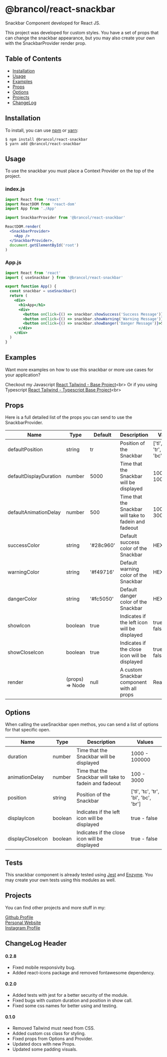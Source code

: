 # @brancol/react-snackbar

Snackbar Component developed for React JS.

This project was developed for custom styles. You have a set of props that can change the snackbar appearance, but you may also create your own with the SnackbarProvider render prop.

## Table of Contents

- [Installation](#installation)
- [Usage](#usage)
- [Examples](#examples)
- [Props](#props)
- [Options](#options)
- [Projects](#projects)
- [ChangeLog](#changelog)

## Installation

To install, you can use [npm](https://npmjs.org/) or [yarn](https://yarnpkg.com):

    $ npm install @brancol/react-snackbar
    $ yarn add @brancol/react-snackbar

## Usage

To use the snackbar you must place a Context Provider on the top of the project.

### index.js

```jsx
import React from 'react'
import ReactDOM from 'react-dom'
import App from './App'

import SnackbarProvider from '@brancol/react-snackbar'

ReactDOM.render(
  <SnackbarProvider>
    <App />
  </SnackbarProvider>,
  document.getElementById('root')
)
```

### App.js

```jsx
import React from 'react'
import { useSnackbar } from '@brancol/react-snackbar'

export function App() {
  const snackbar = useSnackbar()
  return (
    <div>
      <h1>App</h1>
      <div>
        <button onClick={() => snackbar.showSuccess('Success Message')}>Show Success</button>
        <button onClick={() => snackbar.showWarning('Warning Message')}>Show Warning</button>
        <button onClick={() => snackbar.showDanger('Danger Message')}>Show Danger</button>
      </div>
    </div>
  )
}
```

## Examples

Want more examples on how to use this snackbar or more use cases for your application?

Checkout my Javascript [React Tailwind - Base Project]("https://github.com/DaviBrancol/React-Tailwind")<br>
Or if you using Typescript [React Tailwind - Typescript Base Project]("https://github.com/DaviBrancol/React-Tailwind-Typescript")<br>

## Props

Here is a full detailed list of the props you can send to use the SnackbarProvider.

| Name                   | Type            | Default   | Description                                            | Values                               |
| ---------------------- | --------------- | --------- | ------------------------------------------------------ | ------------------------------------ |
| defaultPosition        | string          | tr        | Position of the Snackbar                               | ['tl', 'tc', 'tr', 'bl', 'bc', 'br'] |
| defaultDisplayDuration | number          | 5000      | Time that the Snackbar will be displayed               | 1000 - 100000                        |
| defaultAnimationDelay  | number          | 500       | Time that the Snackbar will take to fadein and fadeout | 100 - 3000                           |
| successColor           | string          | '#28c960' | Default success color of the Snackbar                  | HEX Color                            |
| warningColor           | string          | '#f49716' | Default warning color of the Snackbar                  | HEX Color                            |
| dangerColor            | string          | '#fc5050' | Default danger color of the Snackbar                   | HEX Color                            |
| showIcon               | boolean         | true      | Indicates if the left icon will be displayed           | true - false                         |
| showCloseIcon          | boolean         | true      | Indicates if the close icon will be displayed          | true - false                         |
| render                 | (props) => Node | null      | A custom Snackbar component with all props             | ReactNode                            |

## Options

When calling the useSnackbar open methos, you can send a list of options for that specific open.

| Name             | Type    | Description                                            | Values                               |
| ---------------- | ------- | ------------------------------------------------------ | ------------------------------------ |
| duration         | number  | Time that the Snackbar will be displayed               | 1000 - 100000                        |
| animationDelay   | number  | Time that the Snackbar will take to fadein and fadeout | 100 - 3000                           |
| position         | string  | Position of the Snackbar                               | ['tl', 'tc', 'tr', 'bl', 'bc', 'br'] |
| displayIcon      | boolean | Indicates if the left icon will be displayed           | true - false                         |
| displayCloseIcon | boolean | Indicates if the close icon will be displayed          | true - false                         |

## Tests

This snackbar component is already tested using [Jest](https://jestjs.io/) and [Enzyme](https://enzymejs.github.io/enzyme/). You may create your own tests using this modules as well.

## Projects

You can find other projects and more stuff in my:

[Github Profile](https://github.com/DaviBrancol)<br>
[Personal Website](https://davibrancol.com.br)<br>
[Instagram Profile](https://instagram.com/davibrancol17)<br>

## ChangeLog Header

#### 0.2.8

- Fixed mobile responsivity bug.
- Added react-icons package and removed fontawesome dependency.

#### 0.2.0

- Added tests with jest for a better security of the module.
- Fixed bugs with custom duration and position in show call.
- Fixed some css names for better using and testing.

#### 0.1.0

- Removed Tailwind must need from CSS.
- Added custom css class for styling.
- Fixed props from Options and Provider.
- Updated docs with new Props.
- Updated some padding visuals.
